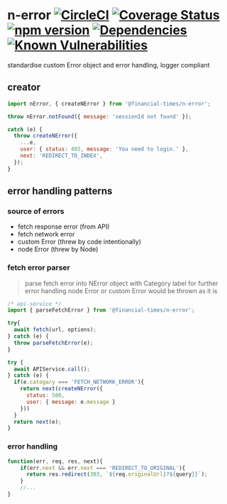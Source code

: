 # n-error [![CircleCI](https://circleci.com/gh/Financial-Times/n-error.svg?style=shield)](https://circleci.com/gh/Financial-Times/n-error) [![Coverage Status](https://coveralls.io/repos/github/Financial-Times/n-error/badge.svg?branch=master)](https://coveralls.io/github/Financial-Times/n-error?branch=master) [![npm version](https://badge.fury.io/js/%40financial-times%2Fn-error.svg)](https://badge.fury.io/js/%40financial-times%2Fn-error) [![Dependencies](https://david-dm.org/Financial-Times/n-error.svg)](https://david-dm.org/Financial-Times/n-error) [![Known Vulnerabilities](https://snyk.io/test/github/Financial-Times/n-error/badge.svg)](https://snyk.io/test/github/Financial-Times/n-error)

standardise custom Error object and error handling, logger compliant

## creator
```js
import nError, { createNError } from '@financial-times/n-error';

throw nError.notFound({ message: 'sessionId not found' });

catch (e) {
  throw createNError({ 
    ...e,
    user: { status: 403, message: 'You need to login.' },
    next: 'REDIRECT_TO_INDEX',
  });
}
```

## error handling patterns

### source of errors
* fetch response error (from API)
* fetch network error
* custom Error (threw by code intentionally)
* node Error (threw by Node)

### fetch error parser
> parse fetch error into NError object with Category label for further error handling
> node Error or custom Error would be thrown as it is
```js
/* api-service */
import { parseFetchError } from '@financial-times/n-error';

try{
  await fetch(url, options);
} catch (e) {
  throw parseFetchError(e);
}
```
```js
try {
  await APIService.call();
} catch (e) {
  if(e.catogary === 'FETCH_NETWORK_ERROR'){
    return next(createNError({
      status: 500,
      user: { message: e.message }
    }))
  }
  return next(e);
}
```

### error handling
```js
function(err, req, res, next){
    if(err.next && err.next === 'REDIRECT_TO_ORIGINAL'){
      return res.redirect(303, `${req.originalUrl}?${query}}`);
    }
    //...
}
```
